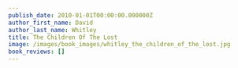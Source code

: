 ```yaml
---
publish_date: 2010-01-01T00:00:00.000000Z
author_first_name: David
author_last_name: Whitley
title: The Children Of The Lost
image: /images/book_images/whitley_the_children_of_the_lost.jpg
book_reviews: []
---
```

